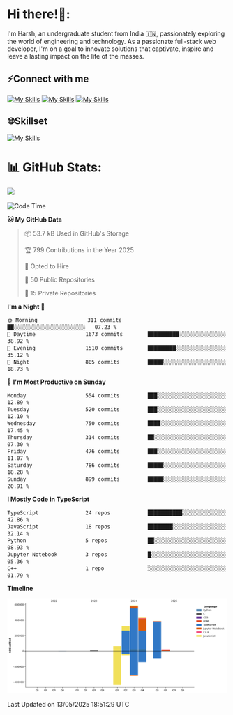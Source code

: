 
# Hi there!👋:
<p> I'm Harsh, an undergraduate student from India 🇮🇳, passionately exploring the world of engineering and technology. As a passionate full-stack web developer, I'm on a goal to innovate solutions that captivate, inspire and leave a lasting impact on the life of the masses. </p>

## ⚡Connect with me

[![My Skills](https://skillicons.dev/icons?i=gmail)](mailto:harshpandey.tech@gmail.com) [![My Skills](https://skillicons.dev/icons?i=linkedin)](https://linkedin.com/in/harsh3dev) [![My Skills](https://skillicons.dev/icons?i=twitter)](https://x.com/harshxai)

## 🌐Skillset
[![My Skills](https://skillicons.dev/icons?i=js,ts,react,nextjs,nodejs,tailwind,mongo,express,postgres,prisma,html,css,docker,aws,cpp,git,vscode,figma)](https://skillicons.dev)


# 📊 GitHub Stats:
![](https://komarev.com/ghpvc/?username=harsh3dev)

<!--START_SECTION:waka-->
![Code Time](http://img.shields.io/badge/Code%20Time-68%20hrs%2015%20mins-blue)

**🐱 My GitHub Data** 

> 📦 53.7 kB Used in GitHub's Storage 
 > 
> 🏆 799 Contributions in the Year 2025
 > 
> 💼 Opted to Hire
 > 
> 📜 50 Public Repositories 
 > 
> 🔑 15 Private Repositories 
 > 
**I'm a Night 🦉** 

```text
🌞 Morning                311 commits         ██░░░░░░░░░░░░░░░░░░░░░░░   07.23 % 
🌆 Daytime                1673 commits        ██████████░░░░░░░░░░░░░░░   38.92 % 
🌃 Evening                1510 commits        █████████░░░░░░░░░░░░░░░░   35.12 % 
🌙 Night                  805 commits         █████░░░░░░░░░░░░░░░░░░░░   18.73 % 
```
📅 **I'm Most Productive on Sunday** 

```text
Monday                   554 commits         ███░░░░░░░░░░░░░░░░░░░░░░   12.89 % 
Tuesday                  520 commits         ███░░░░░░░░░░░░░░░░░░░░░░   12.10 % 
Wednesday                750 commits         ████░░░░░░░░░░░░░░░░░░░░░   17.45 % 
Thursday                 314 commits         ██░░░░░░░░░░░░░░░░░░░░░░░   07.30 % 
Friday                   476 commits         ███░░░░░░░░░░░░░░░░░░░░░░   11.07 % 
Saturday                 786 commits         █████░░░░░░░░░░░░░░░░░░░░   18.28 % 
Sunday                   899 commits         █████░░░░░░░░░░░░░░░░░░░░   20.91 % 
```


**I Mostly Code in TypeScript** 

```text
TypeScript               24 repos            ███████████░░░░░░░░░░░░░░   42.86 % 
JavaScript               18 repos            ████████░░░░░░░░░░░░░░░░░   32.14 % 
Python                   5 repos             ██░░░░░░░░░░░░░░░░░░░░░░░   08.93 % 
Jupyter Notebook         3 repos             █░░░░░░░░░░░░░░░░░░░░░░░░   05.36 % 
C++                      1 repo              ░░░░░░░░░░░░░░░░░░░░░░░░░   01.79 % 
```



**Timeline**

![Lines of Code chart](https://raw.githubusercontent.com/harsh3dev/harsh3dev/main/assets/bar_graph.png)


 Last Updated on 13/05/2025 18:51:29 UTC
<!--END_SECTION:waka-->

